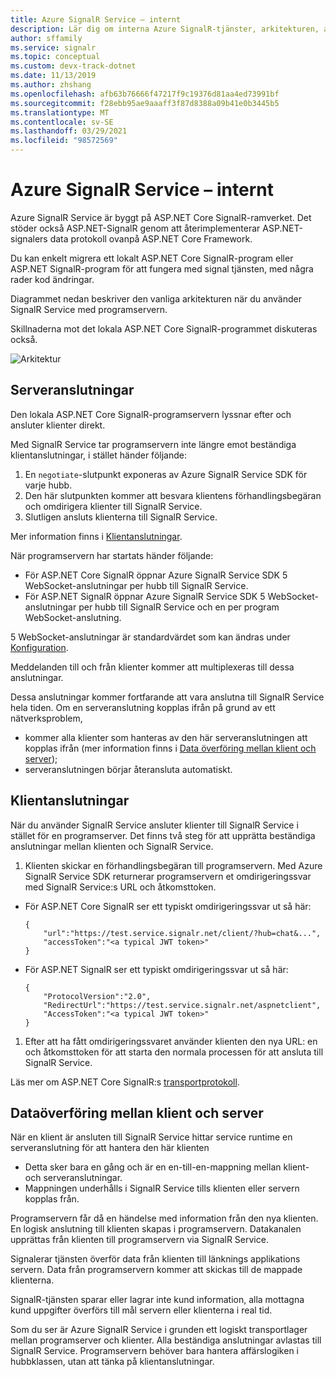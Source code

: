 ```yaml
---
title: Azure SignalR Service – internt
description: Lär dig om interna Azure SignalR-tjänster, arkitekturen, anslutningarna och hur data överförs.
author: sffamily
ms.service: signalr
ms.topic: conceptual
ms.custom: devx-track-dotnet
ms.date: 11/13/2019
ms.author: zhshang
ms.openlocfilehash: afb63b76666f47217f9c19376d81aa4ed73991bf
ms.sourcegitcommit: f28ebb95ae9aaaff3f87d8388a09b41e0b3445b5
ms.translationtype: MT
ms.contentlocale: sv-SE
ms.lasthandoff: 03/29/2021
ms.locfileid: "98572569"
---
```

# <a name="azure-signalr-service-internals"></a>Azure SignalR Service – internt

Azure SignalR Service är byggt på ASP.NET Core SignalR-ramverket. Det stöder också ASP.NET-SignalR genom att återimplementerar ASP.NET-signalers data protokoll ovanpå ASP.NET Core Framework.

Du kan enkelt migrera ett lokalt ASP.NET Core SignalR-program eller ASP.NET SignalR-program för att fungera med signal tjänsten, med några rader kod ändringar.

Diagrammet nedan beskriver den vanliga arkitekturen när du använder SignalR Service med programservern.

Skillnaderna mot det lokala ASP.NET Core SignalR-programmet diskuteras också.

![Arkitektur](./media/signalr-concept-internals/arch.png)

## <a name="server-connections"></a>Serveranslutningar

Den lokala ASP.NET Core SignalR-programservern lyssnar efter och ansluter klienter direkt.

Med SignalR Service tar programservern inte längre emot beständiga klientanslutningar, i stället händer följande:

1. En `negotiate`-slutpunkt exponeras av Azure SignalR Service SDK för varje hubb.
1. Den här slutpunkten kommer att besvara klientens förhandlingsbegäran och omdirigera klienter till SignalR Service.
1. Slutligen ansluts klienterna till SignalR Service.

Mer information finns i [Klientanslutningar](#client-connections).

När programservern har startats händer följande: 
- För ASP.NET Core SignalR öppnar Azure SignalR Service SDK 5 WebSocket-anslutningar per hubb till SignalR Service. 
- För ASP.NET SignalR öppnar Azure SignalR Service SDK 5 WebSocket-anslutningar per hubb till SignalR Service och en per program WebSocket-anslutning.

5 WebSocket-anslutningar är standardvärdet som kan ändras under [Konfiguration](https://github.com/Azure/azure-signalr/blob/dev/docs/run-asp-net-core.md#connectioncount).

Meddelanden till och från klienter kommer att multiplexeras till dessa anslutningar.

Dessa anslutningar kommer fortfarande att vara anslutna till SignalR Service hela tiden. Om en serveranslutning kopplas ifrån på grund av ett nätverksproblem,
- kommer alla klienter som hanteras av den här serveranslutningen att kopplas ifrån (mer information finns i [Data överföring mellan klient och server](#data-transmit-between-client-and-server));
- serveranslutningen börjar återansluta automatiskt.

## <a name="client-connections"></a>Klientanslutningar

När du använder SignalR Service ansluter klienter till SignalR Service i stället för en programserver.
Det finns två steg för att upprätta beständiga anslutningar mellan klienten och SignalR Service.

1. Klienten skickar en förhandlingsbegäran till programservern. Med Azure SignalR Service SDK returnerar programservern et omdirigeringssvar med SignalR Service:s URL och åtkomsttoken.

- För ASP.NET Core SignalR ser ett typiskt omdirigeringssvar ut så här:
    ```
    {
        "url":"https://test.service.signalr.net/client/?hub=chat&...",
        "accessToken":"<a typical JWT token>"
    }
    ```
- För ASP.NET SignalR ser ett typiskt omdirigeringssvar ut så här:
    ```
    {
        "ProtocolVersion":"2.0",
        "RedirectUrl":"https://test.service.signalr.net/aspnetclient",
        "AccessToken":"<a typical JWT token>"
    }
    ```

1. Efter att ha fått omdirigeringssvaret använder klienten den nya URL: en och åtkomsttoken för att starta den normala processen för att ansluta till SignalR Service.

Läs mer om ASP.NET Core SignalR:s [transportprotokoll](https://github.com/aspnet/SignalR/blob/release/2.2/specs/TransportProtocols.md).

## <a name="data-transmit-between-client-and-server"></a>Dataöverföring mellan klient och server

När en klient är ansluten till SignalR Service hittar service runtime en serveranslutning för att hantera den här klienten
- Detta sker bara en gång och är en en-till-en-mappning mellan klient- och serveranslutningar.
- Mappningen underhålls i SignalR Service tills klienten eller servern kopplas från.

Programservern får då en händelse med information från den nya klienten. En logisk anslutning till klienten skapas i programservern. Datakanalen upprättas från klienten till programservern via SignalR Service.

Signalerar tjänsten överför data från klienten till länknings applikations servern. Data från programservern kommer att skickas till de mappade klienterna.

SignalR-tjänsten sparar eller lagrar inte kund information, alla mottagna kund uppgifter överförs till mål servern eller klienterna i real tid.

Som du ser är Azure SignalR Service i grunden ett logiskt transportlager mellan programserver och klienter. Alla beständiga anslutningar avlastas till SignalR Service.
Programservern behöver bara hantera affärslogiken i hubbklassen, utan att tänka på klientanslutningar.
